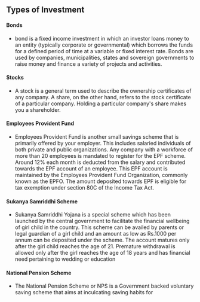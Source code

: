 ## Types of Investment

#### Bonds


* bond is a fixed income investment in which an investor loans money to an entity (typically corporate or governmental) which borrows the funds for a defined period of time at a variable or fixed interest rate. Bonds are used by companies, municipalities, states and sovereign governments to raise money and finance a variety of projects and activities.

#### Stocks
* A stock is a general term used to describe the ownership certificates of any company. A share, on the other hand, refers to the stock certificate of a particular company. Holding a particular company's share makes you a shareholder.

#### Employees Provident Fund
* Employees Provident Fund is another small savings scheme that is primarily offered by your employer. This includes salaried individuals of both private and public organizations. Any company with a workforce of more than 20 employees is mandated to register for the EPF scheme. Around 12% each month is deducted from the salary and contributed towards the EPF account of an employee. This EPF account is maintained by the Employees Provident Fund Organization, commonly known as the EPFO. The amount deposited towards EPF is eligible for tax exemption under section 80C of the Income Tax Act.

#### Sukanya Samriddhi Scheme
* Sukanya Samriddhi Yojana is a special scheme which has been launched by the central government to facilitate the financial wellbeing of girl child in the country. This scheme can be availed by parents or legal guardian of a girl child and an amount as low as Rs.1000 per annum can be deposited under the scheme. The account matures only after the girl child reaches the age of 21. Premature withdrawal is allowed only after the girl reaches the age of 18 years and has financial need pertaining to wedding or education

#### National Pension Scheme
* The National Pension Scheme or NPS is a Government backed voluntary saving scheme that aims at inculcating saving habits for
